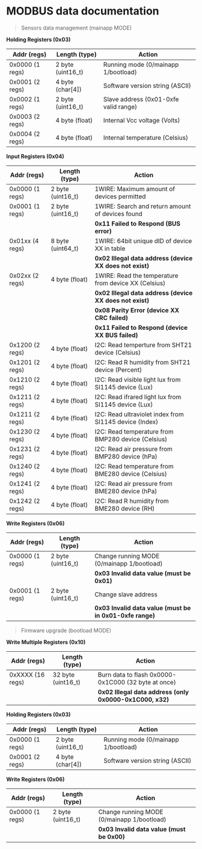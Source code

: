 # MODBUS data documentation



> Sensors data management (mainapp MODE)



  **Holding Registers (0x03)**

  | Addr (regs)     | Length (type)     |                          Action                            |
  | --------------- | ----------------- | ---------------------------------------------------------- |
  | 0x0000 (1 regs) | 2 byte (uint16_t) | Running mode (0/mainapp 1/bootload)                        |
  | 0x0001 (2 regs) | 4 byte (char[4])  | Software version string (ASCII)                            |
  | 0x0002 (1 regs) | 2 byte (uint16_t) | Slave address (0x01-0xfe valid range)                      |
  | 0x0003 (2 regs) | 4 byte (float)    | Internal Vcc voltage (Volts)                               |
  | 0x0004 (2 regs) | 4 byte (float)    | Internal temperature (Celsius)                             |

  **Input Registers (0x04)**

  | Addr (regs)     | Length (type)     |                          Action                            |
  | --------------- | ----------------- | ---------------------------------------------------------- |
  | 0x0000 (1 regs) | 2 byte (uint16_t) | 1WIRE: Maximum amount of devices permitted                 |
  | 0x0001 (1 regs) | 2 byte (uint16_t) | 1WIRE: Search and return amount of devices found           |
  |                 |                   |   **0x11 Failed to Respond (BUS error)**                   |
  | 0x01xx (4 regs) | 8 byte (uint64_t) | 1WIRE: 64bit unique dID of device XX in table              |
  |                 |                   |   **0x02 Illegal data address (device XX does not exist)** |
  | 0x02xx (2 regs) | 4 byte (float)    | 1WIRE: Read the temperature from device XX (Celsius)       |
  |                 |                   |   **0x02 Illegal data address (device XX does not exist)** |
  |                 |                   |   **0x08 Parity Error         (device XX CRC failed)**     |
  |                 |                   |   **0x11 Failed to Respond    (device XX BUS failed)**     |
  | 0x1200 (2 regs) | 4 byte (float)    | I2C: Read temperture from SHT21 device (Celsius)           |
  | 0x1201 (2 regs) | 4 byte (float)    | I2C: Read R humidity from SHT21 device (Percent)           |
  | 0x1210 (2 regs) | 4 byte (float)    | I2C: Read visible light lux from SI1145 device (Lux)       |
  | 0x1211 (2 regs) | 4 byte (float)    | I2C: Read ifrared light lux from SI1145 device (Lux)       |
  | 0x1211 (2 regs) | 4 byte (float)    | I2C: Read ultraviolet index from SI1145 device (Index)     |
  | 0x1230 (2 regs) | 4 byte (float)    | I2C: Read temperature from BMP280 device (Celsius)         |
  | 0x1231 (2 regs) | 4 byte (float)    | I2C: Read air pressure from BMP280 device (hPa)            |
  | 0x1240 (2 regs) | 4 byte (float)    | I2C: Read temperature from BME280 device (Celsius)         |
  | 0x1241 (2 regs) | 4 byte (float)    | I2C: Read air pressure from BME280 device (hPa)            |
  | 0x1242 (2 regs) | 4 byte (float)    | I2C: Read R humidity from BME280 device (RH)               |

  **Write Registers (0x06)**

  | Addr (regs)     | Length (type)     |                          Action                            |
  | --------------- | ----------------- | ---------------------------------------------------------- |
  | 0x0000 (1 regs) | 2 byte (uint16_t) | Change running MODE (0/mainapp 1/bootload)                 |
  |                 |                   |   **0x03 Invalid data value (must be 0x01)**               |
  | 0x0001 (1 regs) | 2 byte (uint16_t) | Change slave address                                       |
  |                 |                   |   **0x03 Invalid data value (must be in 0x01-0xfe range)** |



> Firmware upgrade (bootload MODE)



  **Write Multiple Registers (0x10)**

  | Addr (regs)     | Length (type)     |                          Action                            |
  | --------------- | ----------------- | ---------------------------------------------------------- |
  | 0xXXXX (16 regs)| 32 byte (uint16_t)| Burn data to flash 0x0000-0x1C000 (32 byte at once)        |
  |                 |                   |  **0x02 Illegal data address (only 0x0000-0x1C000, x32)**  |

  **Holding Registers (0x03)**

  | Addr (regs)     | Length (type)     |                          Action                            |
  | --------------- | ----------------- | ---------------------------------------------------------- |
  | 0x0000 (1 regs) | 2 byte (uint16_t) | Running mode (0/mainapp 1/bootload)                        |
  | 0x0001 (2 regs) | 4 byte (char[4])  | Software version string (ASCII)                            |

  **Write Registers (0x06)**

  | Addr (regs)     | Length (type)     |                          Action                            |
  | --------------- | ----------------- | ---------------------------------------------------------- |
  | 0x0000 (1 regs) | 2 byte (uint16_t) |  Change running MODE (0/mainapp 1/bootload)                |
  |                 |                   |    **0x03 Invalid data value  (must be 0x00)**             |
